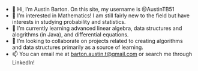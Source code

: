- 👋 Hi, I’m Austin Barton. On this site, my username is @AustinTB51
- 👀 I’m interested in Mathematics! I am still fairly new to the field but have interests in studying probability and statistics.
- 🌱 I’m currently learning advanced linear algebra, data structures and alogrithms (in Java), and differential equations.
- 💞️ I’m looking to collaborate on projects related to creating algorithms and data structures primarily as a source of learning.
- 📫 You can email me at barton.austin.t@gmail.com or search me through LinkedIn!

<!---
AustinTeddyCodes/AustinTeddyCodes is a ✨ special ✨ repository because its `README.md` (this file) appears on your GitHub profile.
You can click the Preview link to take a look at your changes.
--->
